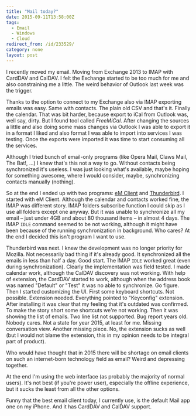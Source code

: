 ```yaml
---
title: "Mail today?"
date: 2015-09-11T13:58:00Z
tags:
  - Email
  - Windows
  - Cloud
redirect_from: /id/233529/
category: none
layout: post
---
```

I recently moved my email. Moving from Exchange 2013 to IMAP with CardDAV and CalDAV. I felt the Exchange started to be too much for me and also constraining me a little. The weird behavior of Outlook last week was the trigger.

Thanks to the option to connect to my Exchange also via IMAP exporting emails was easy. Same with contacts. The plain old CSV and that's it. Finally the calendar. That was bit harder, because export to iCal from Outlook was, well say, dirty. But I found tool called _FreeMiCal_. After changing the sources a little and also doing some mass changes via Outlook I was able to export it in a format I liked and also format I was able to import into services I was testing. Once the exports were imported it was time to start consuming all the services.

<!-- excerpt -->

Although I tried bunch of email-only programs (like Opera Mail, Claws Mail, The Bat!, ...) I knew that's this not a way to go. Without contacts being synchronized it's useless. I was just looking what's available, maybe hoping for something awesome, where I would consider, maybe, synchronizing contacts manually (nothing).

So at the end I ended up with two programs: [eM Client][1] and [Thunderbird][2]. I started with eM Client. Although the calendar and contacts worked fine, the IMAP was different story. IMAP folders subscribe function I could skip as I use all folders except one anyway. But it was unable to synchronize all my email – just under 4GB and about 80 thousand items – in almost 4 days. The IMAP `IDLE` command seemed to be not working, although it might have been because of the running synchronization in background. Who cares? At the end I decided this isn't program I want to use.

Thunderbird was next. I knew the development was no longer priority for Mozilla. Not necessarily bad thing if it's already good. It synchronized all the emails in less than half a day. Good start. The IMAP `IDLE` worked great (even during synchronization). Clearly the implementation was field tested. I made calendar work, although the CalDAV discovery was not working. With help of extension, the CardDAV started to work, although when the address book was named "Default" or "Test" it was no able to synchronize. Go figure. Then I started customizing the UI. First some keyboard shortcuts. Not possible. Extension needed. Everything pointed to "Keyconfig" extension. After installing it was clear that my feeling that it's outdated was confirmed. To make the story short some shortcuts we're not working. Then it was showing the list of emails. Two line list not supported. Bug report years old. Nobody cares. Not a state for year 2015, at least for me. Missing conversation view. Another missing piece. No, the extension sucks as well (but I would not blame the extension, this in my opinion needs to be integral part of product).

Who would have thought that in 2015 there will be shortage on email clients on such an internet-born technology field as email? Weird and depressing together.

At the end I'm using the web interface (as probably the majority of normal users). It's not best (if you're power user), especially the offline experience, but it sucks the least from all the other options. 

Funny that the best email client today, I currently use, is the default Mail app one on my iPhone. And it has CardDAV and CalDAV support.

[1]: http://www.emclient.com/
[2]: https://www.mozilla.org/en-US/thunderbird/